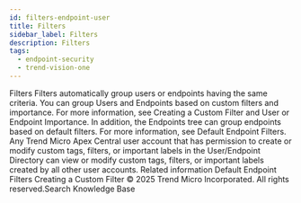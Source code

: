 ```yaml
---
id: filters-endpoint-user
title: Filters
sidebar_label: Filters
description: Filters
tags:
  - endpoint-security
  - trend-vision-one
---
```


 Filters Filters automatically group users or endpoints having the same criteria. You can group Users and Endpoints based on custom filters and importance. For more information, see Creating a Custom Filter and User or Endpoint Importance. In addition, the Endpoints tree can group endpoints based on default filters. For more information, see Default Endpoint Filters. Any Trend Micro Apex Central user account that has permission to create or modify custom tags, filters, or important labels in the User/Endpoint Directory can view or modify custom tags, filters, or important labels created by all other user accounts. Related information Default Endpoint Filters Creating a Custom Filter © 2025 Trend Micro Incorporated. All rights reserved.Search Knowledge Base